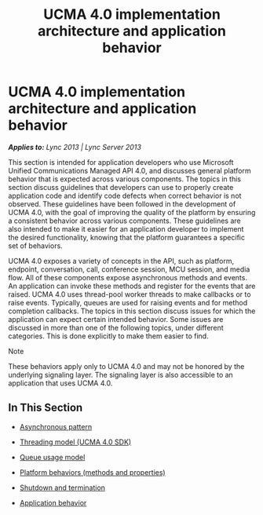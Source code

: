 ﻿---
title: UCMA 4.0 implementation architecture and application behavior
TOCTitle: UCMA 4.0 implementation architecture and application behavior
ms:assetid: 583aba66-4638-4158-b8fd-e22619d89dad
ms:mtpsurl: https://msdn.microsoft.com/en-us/library/Dn466075(v=office.15)
ms:contentKeyID: 57103069
ms.date: 07/25/2014
mtps_version: v=office.15
---

# UCMA 4.0 implementation architecture and application behavior


_**Applies to:** Lync 2013 | Lync Server 2013_

This section is intended for application developers who use Microsoft Unified Communications Managed API 4.0, and discusses general platform behavior that is expected across various components. The topics in this section discuss guidelines that developers can use to properly create application code and identify code defects when correct behavior is not observed. These guidelines have been followed in the development of UCMA 4.0, with the goal of improving the quality of the platform by ensuring a consistent behavior across various components. These guidelines are also intended to make it easier for an application developer to implement the desired functionality, knowing that the platform guarantees a specific set of behaviors.

UCMA 4.0 exposes a variety of concepts in the API, such as platform, endpoint, conversation, call, conference session, MCU session, and media flow. All of these components expose asynchronous methods and events. An application can invoke these methods and register for the events that are raised. UCMA 4.0 uses thread-pool worker threads to make callbacks or to raise events. Typically, queues are used for raising events and for method completion callbacks. The topics in this section discuss issues for which the application can expect certain intended behavior. Some issues are discussed in more than one of the following topics, under different categories. This is done explicitly to make them easier to find.


> [!NOTE]
> <P>These behaviors apply only to UCMA 4.0 and may not be honored by the underlying signaling layer. The signaling layer is also accessible to an application that uses UCMA 4.0.</P>



## In This Section

  - [Asynchronous pattern](asynchronous-pattern.md)

  - [Threading model (UCMA 4.0 SDK)](threading-model-ucma-4-0-sdk.md)

  - [Queue usage model](queue-usage-model.md)

  - [Platform behaviors (methods and properties)](platform-behaviors-methods-and-properties.md)

  - [Shutdown and termination](shutdown-and-termination.md)

  - [Application behavior](application-behavior.md)


